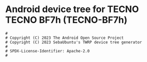 # Android device tree for TECNO TECNO BF7h (TECNO-BF7h)

```
#
# Copyright (C) 2023 The Android Open Source Project
# Copyright (C) 2023 SebaUbuntu's TWRP device tree generator
#
# SPDX-License-Identifier: Apache-2.0
#
```
